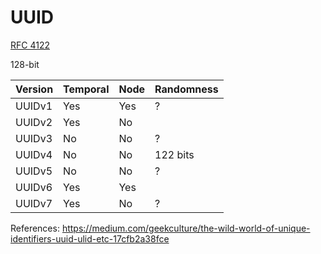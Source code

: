 # UUID

[RFC 4122](https://datatracker.ietf.org/doc/html/rfc4122)

128-bit

| Version | Temporal | Node | Randomness |
|---------|----------|------|------------|
| UUIDv1  | Yes      | Yes  | ?          |
| UUIDv2  | Yes      | No   |            |
| UUIDv3  | No       | No   | ?          |
| UUIDv4  | No       | No   | 122 bits   |
| UUIDv5  | No       | No   | ?          |
| UUIDv6  | Yes      | Yes  |            |
| UUIDv7  | Yes      | No   | ?          |
  

References:
https://medium.com/geekculture/the-wild-world-of-unique-identifiers-uuid-ulid-etc-17cfb2a38fce
